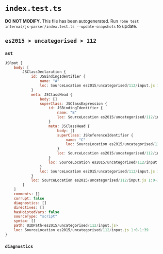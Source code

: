 # `index.test.ts`

**DO NOT MODIFY**. This file has been autogenerated. Run `rome test internal/js-parser/index.test.ts --update-snapshots` to update.

## `es2015 > uncategorised > 112`

### `ast`

```javascript
JSRoot {
	body: [
		JSClassDeclaration {
			id: JSBindingIdentifier {
				name: "A"
				loc: SourceLocation es2015/uncategorised/112/input.js 1:6-1:7 (A)
			}
			meta: JSClassHead {
				body: []
				superClass: JSClassExpression {
					id: JSBindingIdentifier {
						name: "B"
						loc: SourceLocation es2015/uncategorised/112/input.js 1:22-1:23 (B)
					}
					meta: JSClassHead {
						body: []
						superClass: JSReferenceIdentifier {
							name: "C"
							loc: SourceLocation es2015/uncategorised/112/input.js 1:32-1:33 (C)
						}
						loc: SourceLocation es2015/uncategorised/112/input.js 1:16-1:36
					}
					loc: SourceLocation es2015/uncategorised/112/input.js 1:16-1:36
				}
				loc: SourceLocation es2015/uncategorised/112/input.js 1:0-1:39
			}
			loc: SourceLocation es2015/uncategorised/112/input.js 1:0-1:39
		}
	]
	comments: []
	corrupt: false
	diagnostics: []
	directives: []
	hasHoistedVars: false
	sourceType: "script"
	syntax: []
	path: UIDPath<es2015/uncategorised/112/input.js>
	loc: SourceLocation es2015/uncategorised/112/input.js 1:0-1:39
}
```

### `diagnostics`

```

```
